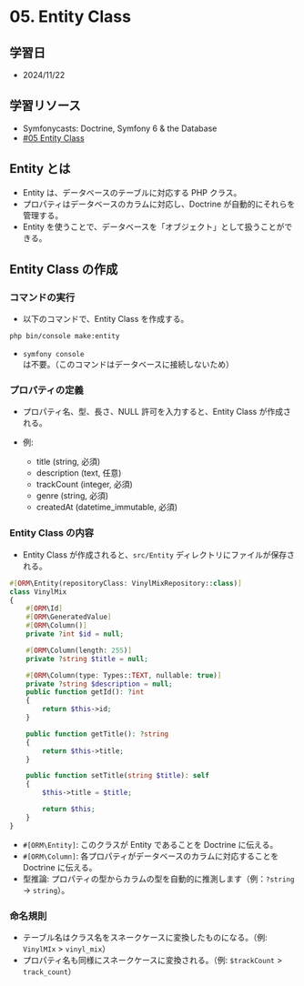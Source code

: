 # 05. Entity Class

## 学習日

- 2024/11/22

## 学習リソース

- Symfonycasts: Doctrine, Symfony 6 & the Database
- [#05 Entity Class](https://symfonycasts.com/screencast/symfony-doctrine/entity)

## Entity とは

- Entity は、データベースのテーブルに対応する PHP クラス。
- プロパティはデータベースのカラムに対応し、Doctrine が自動的にそれらを管理する。
- Entity を使うことで、データベースを「オブジェクト」として扱うことができる。

## Entity Class の作成

### コマンドの実行

- 以下のコマンドで、Entity Class を作成する。

```bash
php bin/console make:entity
```

- `symfony console` は不要。（このコマンドはデータベースに接続しないため）

### プロパティの定義

- プロパティ名、型、長さ、NULL 許可を入力すると、Entity Class が作成される。
- 例:

  - title (string, 必須)
  - description (text, 任意)
  - trackCount (integer, 必須)
  - genre (string, 必須)
  - createdAt (datetime_immutable, 必須)

### Entity Class の内容

- Entity Class が作成されると、`src/Entity` ディレクトリにファイルが保存される。

```php
#[ORM\Entity(repositoryClass: VinylMixRepository::class)]
class VinylMix
{
    #[ORM\Id]
    #[ORM\GeneratedValue]
    #[ORM\Column()]
    private ?int $id = null;

    #[ORM\Column(length: 255)]
    private ?string $title = null;

    #[ORM\Column(type: Types::TEXT, nullable: true)]
    private ?string $description = null;
    public function getId(): ?int
    {
        return $this->id;
    }

    public function getTitle(): ?string
    {
        return $this->title;
    }

    public function setTitle(string $title): self
    {
        $this->title = $title;

        return $this;
    }
}
```

- `#[ORM\Entity]`: このクラスが Entity であることを Doctrine に伝える。
- `#[ORM\Column]`: 各プロパティがデータベースのカラムに対応することを Doctrine に伝える。
- 型推論: プロパティの型からカラムの型を自動的に推測します（例：`?string` → `string`）。

### 命名規則

- テーブル名はクラス名をスネークケースに変換したものになる。（例: `VinylMIx` > `vinyl_mix`）
- プロパティ名も同様にスネークケースに変換される。（例: `$trackCount` > `track_count`）
